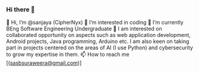 ### Hi there 👋

👋 Hi, I’m @sanjaya (CipherNyx)
👀 I’m interested in coding
🌱 I’m currently BEng Software Engineering Undergraduate
💞️ I am interested on collaborated opportunity on aspects such as web application development, Android projects, Java programming, Arduino etc. I am also keen on taking part in projects centered on the areas of AI (I use Python) and cybersecurity to grow my expertise in them.
📫 How to reach me [(sasbsuraweera@gmail.com)]

<!--
**CipherNyx/CipherNyx** is a ✨ _special_ ✨ repository because its `README.md` (this file) appears on your GitHub profile.

Here are some ideas to get you started:

- 🔭 I’m currently working on ...
- 🌱 I’m currently learning ...
- 👯 I’m looking to collaborate on ...
- 🤔 I’m looking for help with ...
- 💬 Ask me about ...
- 📫 How to reach me: ...
- 😄 Pronouns: ...
- ⚡ Fun fact: ...
-->
